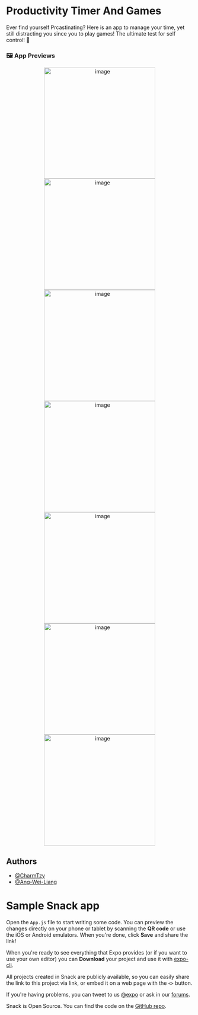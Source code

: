 
# Productivity Timer And Games

Ever find yourself Prcastinating? Here is an app to manage your time, yet still distracting you since you to play games! The ultimate test for self control! 🌈


### 🖼️ App Previews

<div align="center">
  <img height="300" alt="image" src="https://github.com/user-attachments/assets/586d458c-07f5-4d29-aaf2-70d9b2cbf45d" />
  <img height="300" alt="image" src="https://github.com/user-attachments/assets/ef94ebb4-8fed-4a19-ac79-b639da5c53f1" />
  <img height="300" alt="image" src="https://github.com/user-attachments/assets/91444fdd-3d49-445d-9bd5-21ce4f4694bf" />
</div>

<div align="center">
  <img height="300" alt="image" src="https://github.com/user-attachments/assets/c4b2779b-31d4-471d-80fc-2e6573c7df74" />
  <img height="300" alt="image" src="https://github.com/user-attachments/assets/a0b4bb6b-1a0d-4b84-aebe-4a29eee2a4e6" />
  <img height="300" alt="image" src="https://github.com/user-attachments/assets/ad938543-7a9d-4cd9-9d42-be5d9d14d477" />
  <img height="300" alt="image" src="https://github.com/user-attachments/assets/c3d4b03a-622e-48aa-9346-41b2b0ce27f8" />
</div>


## Authors
- [@CharmTzy](https://www.github.com/CharmTzy)
- [@Ang-Wei-Liang](https://www.github.com/Ang-Wei-Liang)


# Sample Snack app

Open the `App.js` file to start writing some code. You can preview the changes directly on your phone or tablet by scanning the **QR code** or use the iOS or Android emulators. When you're done, click **Save** and share the link!

When you're ready to see everything that Expo provides (or if you want to use your own editor) you can **Download** your project and use it with [expo-cli](https://docs.expo.io/get-started/installation).

All projects created in Snack are publicly available, so you can easily share the link to this project via link, or embed it on a web page with the `<>` button.

If you're having problems, you can tweet to us [@expo](https://twitter.com/expo) or ask in our [forums](https://forums.expo.io/c/snack).

Snack is Open Source. You can find the code on the [GitHub repo](https://github.com/expo/snack).


